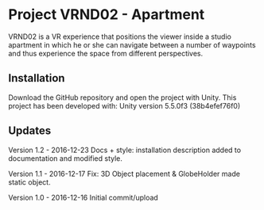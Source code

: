 # Project VRND02 - Apartment

VRND02 is a VR experience that positions the viewer inside a studio apartment in which he or she can navigate between a number of waypoints and thus experience the space from different perspectives. 

## Installation

Download the GitHub repository and open the project with Unity.
This project has been developed with: Unity version 5.5.0f3 (38b4efef76f0)


## Updates

Version 1.2 - 2016-12-23 Docs + style: installation description added to documentation and modified style.

Version 1.1 - 2016-12-17 Fix: 3D Object placement & GlobeHolder made static object.

Version 1.0 - 2016-12-16 Initial commit/upload
